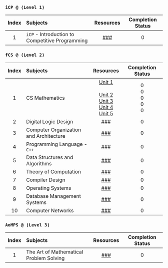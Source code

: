 ### `iCP @ ⟨Level 1⟩`
| Index | Subjects | Resources | Completion Status |
| :---: | :--- | :---: | :---: |
| 1 | `iCP` - Introduction to Competitive Programming | [###](https://usaco.guide/) | 0 |

### `fCS @ ⟨Level 2⟩`
| Index | Subjects | Resources | Completion Status |
| :---: | :--- | :---: | :---: |
| 1 | CS Mathematics | [Unit 1](https://www.vitalsource.com/products/bird-39-s-comprehensive-engineering-mathematics-john-bird-v9781351232852) <br /> <br /> [Unit 2](https://www.vitalsource.com/products/discrete-mathematics-and-its-applications-kenneth-rosen-v9781259731709) <br /> [Unit 3](https://www.vitalsource.com/products/linear-algebra-and-its-applications-david-c-lay-steven-r-lay-v9780135851043) <br /> [Unit 4](https://www.vitalsource.com/products/calculus-a-complete-course-robert-a-adams-vcalculusi9780134154367) <br /> [Unit 5](https://www.vitalsource.com/products/introduction-to-probability-and-statistics-william-mendenhall-robert-j-v9780357044308) | 0 <br /> 0 <br /> 0 <br /> 0 <br /> 0 |
| 2 | Digital Logic Design | [###](https://www.vitalsource.com/products/digital-fundamentals-thomas-l-floyd-v9780133524390) | 0 |
| 3 | Computer Organization and Architecture | [###](https://www.vitalsource.com/products/computer-organization-and-architecture-william-stallings-v9780135160930) | 0 |
| 4 | Programming Language - `C++` | [###](https://www.vitalsource.com/products/pearson-etext-introduction-to-c-programming-and-y-liang-v9780137454181) | 0 |
| 5 | Data Structures and Algorithms | [###](https://www.vitalsource.com/products/introduction-to-algorithms-fourth-edition-thomas-h-cormen-charles-e-v9780262367509) | 0 |
| 6 | Theory of Computation | [###](https://www.vitalsource.com/products/introduction-to-the-theory-of-computation-michael-sipser-v9781285401065) | 0 |
| 7 | Compiler Design | [###](https://www.vitalsource.com/products/engineering-a-compiler-keith-d-cooper-linda-torczon-v9780128189269) | 0 |
| 8 | Operating Systems | [###](https://www.vitalsource.com/products/modern-operating-systems-subscription-andrew-s-tanenbaum-herbert-v9780137618934) | 0 |
| 9 | Database Management Systems | [###](https://www.vitalsource.com/products/fundamentals-of-database-systems-ramez-elmasri-shamkant-b-v9780133971224) | 0 |
| 10 | Computer Networks | [###](https://www.vitalsource.com/products/computer-networking-james-kurose-keith-ross-v9780135928523) | 0 |

### `AoMPS @ ⟨Level 3⟩`
| Index | Subjects | Resources | Completion Status |
| :---: | :--- | :---: | :---: |
| 1 | The Art of Mathematical Problem Solving | [###](https://artofproblemsolving.com/) | 0 |
